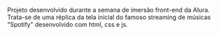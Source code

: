 Projeto desenvolvido durante a semana de imersão front-end da Alura.
Trata-se de uma réplica da tela inicial do famoso streaming de músicas "Spotify" desenvolvido com html, css e js.
